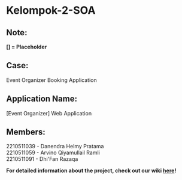 # Kelompok-2-SOA

## Note:
**[] = Placeholder**

## Case:  
Event Organizer Booking Application

## Application Name:
[Event Organizer] Web Application

## Members:  
2210511039 - Danendra Helmy Pratama  
2210511059 - Arvino Qiyamullail Ramli  
2210511091 - Dhi'Fan Razaqa  

**For detailed information about the project, check out our wiki [here](https://github.com/dhifanrazaqa/Kelompok-2-SOA/wiki)!**
